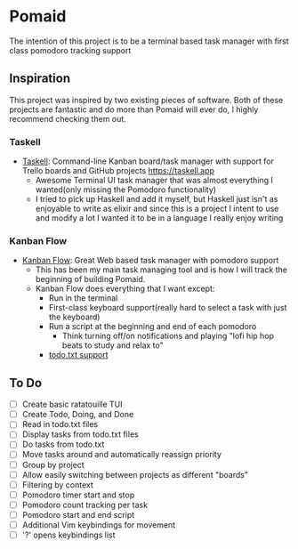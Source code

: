 # Pomaid
The intention of this project is to be a terminal based task manager with first class pomodoro tracking support

## Inspiration
This project was inspired by two existing pieces of software. Both of these projects are fantastic and do more than Pomaid will ever do, I highly recommend checking them out.

### Taskell
  - [Taskell](https://github.com/smallhadroncollider/taskell): Command-line Kanban board/task manager with support for Trello boards and GitHub projects https://taskell.app
    - Awesome Terminal UI task manager that was almost everything I wanted(only missing the Pomodoro functionality)
    - I tried to pick up Haskell and add it myself, but Haskell just isn't as enjoyable to write as elixir and since this is a project I intent to use and modify a lot I wanted it to be in a language I really enjoy writing

### Kanban Flow
  - [Kanban Flow](https://kanbanflow.com/features): Great Web based task manager with pomodoro support
    - This has been my main task managing tool and is how I will track the beginning of building Pomaid.
    - Kanban Flow does everything that I want except:
      - Run in the terminal
      - First-class keyboard support(really hard to select a task with just the keyboard)
      - Run a script at the beginning and end of each pomodoro
        - Think turning off/on notifications and playing "lofi hip hop beats to study and relax to"
      - [todo.txt support](https://github.com/todotxt/todo.txt)

## To Do
  - [ ] Create basic ratatouille TUI
  - [ ] Create Todo, Doing, and Done
  - [ ] Read in todo.txt files
  - [ ] Display tasks from todo.txt files
  - [ ] Do tasks from todo.txt
  - [ ] Move tasks around and automatically reassign priority
  - [ ] Group by project
  - [ ] Allow easily switching between projects as different "boards"
  - [ ] Filtering by context
  - [ ] Pomodoro timer start and stop
  - [ ] Pomodoro count tracking per task
  - [ ] Pomodoro start and end script
  - [ ] Additional Vim keybindings for movement
  - [ ] '?' opens keybindings list
